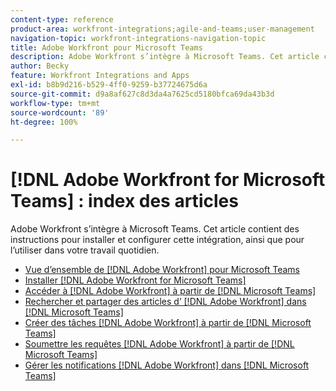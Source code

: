 ```yaml
---
content-type: reference
product-area: workfront-integrations;agile-and-teams;user-management
navigation-topic: workfront-integrations-navigation-topic
title: Adobe Workfront pour Microsoft Teams
description: Adobe Workfront s’intègre à Microsoft Teams. Cet article contient des instructions pour installer et configurer cette intégration, ainsi que pour l’utiliser dans votre travail quotidien.
author: Becky
feature: Workfront Integrations and Apps
exl-id: b8b9d216-b529-4ff0-9259-b37724675d6a
source-git-commit: d9a8af627c8d3da4a7625cd5180bfca69da43b3d
workflow-type: tm+mt
source-wordcount: '89'
ht-degree: 100%

---
```


# [!DNL Adobe Workfront for Microsoft Teams] : index des articles

<!--Audited: 01/2024-->

Adobe Workfront s’intègre à Microsoft Teams. Cet article contient des instructions pour installer et configurer cette intégration, ainsi que pour l’utiliser dans votre travail quotidien.

* [Vue d’ensemble de [!DNL Adobe Workfront] pour Microsoft Teams](../../workfront-integrations-and-apps/using-workfront-with-microsoft-teams/workfront-for-microsoft-teams.md)
* [Installer  [!DNL Adobe Workfront for Microsoft Teams]](../../workfront-integrations-and-apps/using-workfront-with-microsoft-teams/install-workfront-ms-teams.md)
* [Accéder à  [!DNL Adobe Workfront]  à partir de  [!DNL Microsoft Teams]](../../workfront-integrations-and-apps/using-workfront-with-microsoft-teams/access-workfront-from-ms-teams.md)
* [Rechercher et partager des articles d’ [!DNL Adobe Workfront]  dans  [!DNL Microsoft Teams]](../../workfront-integrations-and-apps/using-workfront-with-microsoft-teams/search-for-and-share-wf-items-in-ms-teams.md)
* [Créer des tâches  [!DNL Adobe Workfront]  à partir de  [!DNL Microsoft Teams]](../../workfront-integrations-and-apps/using-workfront-with-microsoft-teams/create-workfront-tasks-from-ms-teams.md)
* [Soumettre les requêtes  [!DNL Adobe Workfront]  à partir de  [!DNL Microsoft Teams]](../../workfront-integrations-and-apps/using-workfront-with-microsoft-teams/submit-workfront-requests-from-ms-teams.md)
* [Gérer les notifications  [!DNL Adobe Workfront]  dans  [!DNL Microsoft Teams]](../../workfront-integrations-and-apps/using-workfront-with-microsoft-teams/manage-wf-notifications-approval-requests-ms-teams.md)
